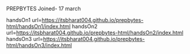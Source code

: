 PREPBYTES
Joined- 17 march

handsOn1 url=https://itsbharat004.github.io/prepbytes-html/handsOn1/index.html
handsOn2 url=https://itsbharat004.github.io/prepbytes-html/handsOn2/index.html
handsOn3 url=https://itsbharat004.github.io/prepbytes-html/handsOn3/index.html

